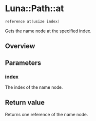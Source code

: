 # Luna::Path::at

```c++
reference at(usize index)
```

Gets the name node at the specified index. 

## Overview


## Parameters
### index
The index of the name node. 

## Return value
Returns one reference of the name node. 

